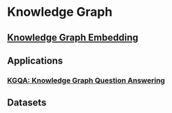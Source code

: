 # Knowledge Graph



## [Knowledge Graph Embedding](https://github.com/Thooooor/KnowledgeGraph/blob/master/Embedding/README.md)



## Applications

### [KGQA: Knowledge Graph Question Answering](https://github.com/Thooooor/KnowledgeGraph/tree/master/KGQA)



## Datasets

